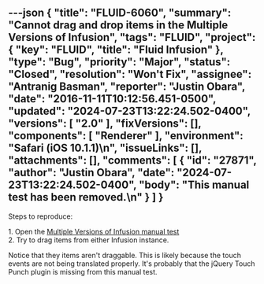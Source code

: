 ---json
{
  "title": "FLUID-6060",
  "summary": "Cannot drag and drop items in the Multiple Versions of Infusion",
  "tags": "FLUID",
  "project": {
    "key": "FLUID",
    "title": "Fluid Infusion"
  },
  "type": "Bug",
  "priority": "Major",
  "status": "Closed",
  "resolution": "Won't Fix",
  "assignee": "Antranig Basman",
  "reporter": "Justin Obara",
  "date": "2016-11-11T10:12:56.451-0500",
  "updated": "2024-07-23T13:22:24.502-0400",
  "versions": [
    "2.0"
  ],
  "fixVersions": [],
  "components": [
    "Renderer"
  ],
  "environment": "Safari (iOS 10.1.1)\n",
  "issueLinks": [],
  "attachments": [],
  "comments": [
    {
      "id": "27871",
      "author": "Justin Obara",
      "date": "2024-07-23T13:22:24.502-0400",
      "body": "This manual test has been removed.\n"
    }
  ]
}
---
Steps to reproduce:

1\. Open the [Multiple Versions of Infusion manual test](http://build.fluidproject.org/infusion/tests/manual-tests/framework/core/multipleVersions/)\
2\. Try to drag items from either Infusion instance.

Notice that they items aren't draggable. This is likely because the touch events are not being translated properly. It's probably that the jQuery Touch Punch plugin is missing from this manual test.

        
